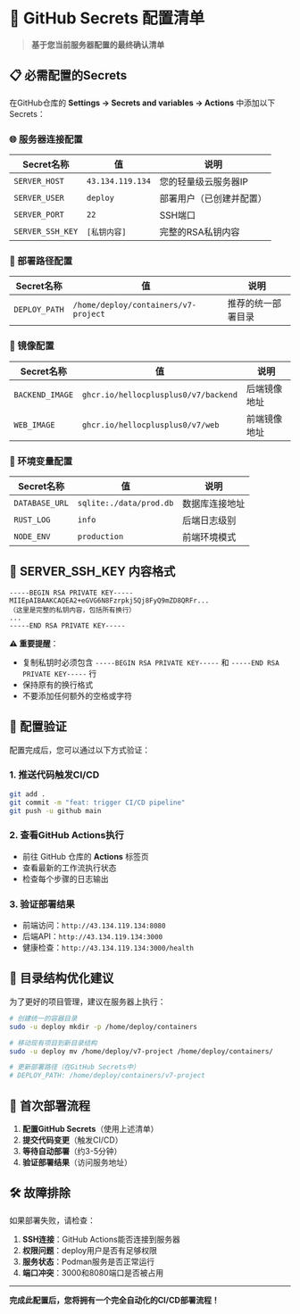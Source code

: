 # 🔑 GitHub Secrets 配置清单

> **基于您当前服务器配置的最终确认清单**

## 📋 必需配置的Secrets

在GitHub仓库的 **Settings → Secrets and variables → Actions** 中添加以下Secrets：

### 🌐 服务器连接配置

| Secret名称 | 值 | 说明 |
|-----------|----|----|
| `SERVER_HOST` | `43.134.119.134` | 您的轻量级云服务器IP |
| `SERVER_USER` | `deploy` | 部署用户（已创建并配置） |
| `SERVER_PORT` | `22` | SSH端口 |
| `SERVER_SSH_KEY` | `[私钥内容]` | 完整的RSA私钥内容 |

### 📁 部署路径配置

| Secret名称 | 值 | 说明 |
|-----------|----|----|
| `DEPLOY_PATH` | `/home/deploy/containers/v7-project` | 推荐的统一部署目录 |

### 🐳 镜像配置

| Secret名称 | 值 | 说明 |
|-----------|----|----|
| `BACKEND_IMAGE` | `ghcr.io/hellocplusplus0/v7/backend` | 后端镜像地址 |
| `WEB_IMAGE` | `ghcr.io/hellocplusplus0/v7/web` | 前端镜像地址 |

### 🔧 环境变量配置

| Secret名称 | 值 | 说明 |
|-----------|----|----|
| `DATABASE_URL` | `sqlite:./data/prod.db` | 数据库连接地址 |
| `RUST_LOG` | `info` | 后端日志级别 |
| `NODE_ENV` | `production` | 前端环境模式 |

## 🔐 SERVER_SSH_KEY 内容格式

```
-----BEGIN RSA PRIVATE KEY-----
MIIEpAIBAAKCAQEA2+eGVG6N8Fzrpkj5Qj8FyQ9mZD8QRFr...
（这里是完整的私钥内容，包括所有换行）
...
-----END RSA PRIVATE KEY-----
```

**⚠️ 重要提醒**：
- 复制私钥时必须包含 `-----BEGIN RSA PRIVATE KEY-----` 和 `-----END RSA PRIVATE KEY-----` 行
- 保持原有的换行格式
- 不要添加任何额外的空格或字符

## 🎯 配置验证

配置完成后，您可以通过以下方式验证：

### 1. 推送代码触发CI/CD
```bash
git add .
git commit -m "feat: trigger CI/CD pipeline"
git push -u github main
```

### 2. 查看GitHub Actions执行
- 前往 GitHub 仓库的 **Actions** 标签页
- 查看最新的工作流执行状态
- 检查每个步骤的日志输出

### 3. 验证部署结果
- 前端访问：`http://43.134.119.134:8080`
- 后端API：`http://43.134.119.134:3000`
- 健康检查：`http://43.134.119.134:3000/health`

## 🔄 目录结构优化建议

为了更好的项目管理，建议在服务器上执行：

```bash
# 创建统一的容器目录
sudo -u deploy mkdir -p /home/deploy/containers

# 移动现有项目到新目录结构
sudo -u deploy mv /home/deploy/v7-project /home/deploy/containers/

# 更新部署路径（在GitHub Secrets中）
# DEPLOY_PATH: /home/deploy/containers/v7-project
```

## 🚀 首次部署流程

1. **配置GitHub Secrets**（使用上述清单）
2. **提交代码变更**（触发CI/CD）
3. **等待自动部署**（约3-5分钟）
4. **验证部署结果**（访问服务地址）

## 🛠️ 故障排除

如果部署失败，请检查：

1. **SSH连接**：GitHub Actions能否连接到服务器
2. **权限问题**：deploy用户是否有足够权限
3. **服务状态**：Podman服务是否正常运行
4. **端口冲突**：3000和8080端口是否被占用

---

**完成此配置后，您将拥有一个完全自动化的CI/CD部署流程！** 